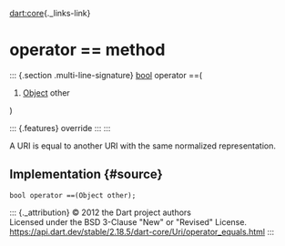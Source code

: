 [dart:core](../../dart-core/dart-core-library){._links-link}

operator == method
==================

::: {.section .multi-line-signature}
[bool](../bool-class) operator ==(

1.  [Object](../object-class) other

)

::: {.features}
override
:::
:::

A URI is equal to another URI with the same normalized representation.

Implementation {#source}
--------------

``` {.language-dart data-language="dart"}
bool operator ==(Object other);
```

::: {._attribution}
© 2012 the Dart project authors\
Licensed under the BSD 3-Clause \"New\" or \"Revised\" License.\
<https://api.dart.dev/stable/2.18.5/dart-core/Uri/operator_equals.html>
:::
